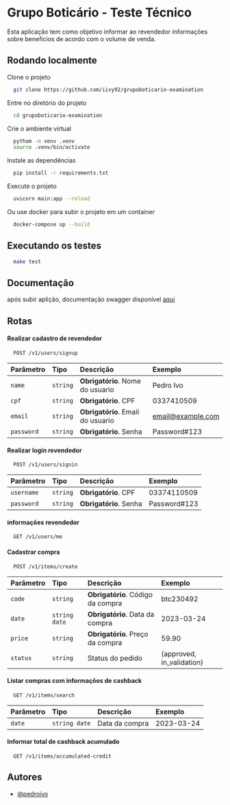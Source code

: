 
# Grupo Boticário - Teste Técnico
Esta aplicação tem como objetivo informar ao revendedor informações sobre benefícios de acordo com o volume de venda. 


## Rodando localmente

Clone o projeto

```bash
  git clone https://github.com/iivy92/grupoboticario-examination
```

Entre no diretório do projeto

```bash
  cd grupoboticario-examination
```

Crie o ambiente virtual

```bash
  pythom -m venv .venv
  source .venv/bin/activate
```

Instale as dependências

```bash
  pip install -r requirements.txt
```

Execute o projeto

```bash
  uvicorn main:app --reload
```

Ou use docker para subir o projeto em um container

```bash
  docker-compose up --build 
```

## Executando os testes

```bash
  make test
```


## Documentação 
após subir aplição, documentação swagger disponível [aqui](http://0.0.0.0:8000/docs)


## Rotas
#### Realizar cadastro de revendedor 
```http
  POST /v1/users/signup
```
| Parâmetro   | Tipo       | Descrição                           |Exemplo      |
| :---------- | :--------- | :---------------------------------- |:----------- |
| `name` | `string` | **Obrigatório**. Nome do usuario | Pedro Ivo |
| `cpf` | `string` | **Obrigatório**. CPF | 0337410509 |
| `email` | `string` | **Obrigatório**. Email do usuario | email@example.com
| `password` | `string` | **Obrigatório**. Senha | Password#123

#### Realizar login revendedor 
```http
  POST /v1/users/signin
```
| Parâmetro   | Tipo       | Descrição                           |Exemplo      |
| :---------- | :--------- | :---------------------------------- |:----------- |
| `username` | `string` | **Obrigatório**. CPF | 03374110509 |
| `password` | `string` | **Obrigatório**. Senha |Password#123 |

#### informações revendedor 
```http
  GET /v1/users/me 
```

#### Cadastrar compra 

```http
  POST /v1/items/create
```

| Parâmetro   | Tipo       | Descrição                           |Exemplo      |
| :---------- | :--------- | :---------------------------------- |:----------- |
| `code` | `string` | **Obrigatório**. Código da compra| btc230492 |
 | `date` | `string date` | **Obrigatório**. Data da compra | 2023-03-24 |
| `price` | `string` | **Obrigatório**. Preço da compra | 59.90 |
| `status` | `string` | Status do pedido | (approved, in_validation) |

#### Listar compras com informações de cashback

```http
  GET /v1/items/search
```
| Parâmetro   | Tipo       | Descrição                           |Exemplo      |
| :---------- | :--------- | :---------------------------------- |:----------- |
| `date` | `string date` | Data da compra| 2023-03-24 |


#### Informar total de cashback acumulado

```http
  GET /v1/items/accumulated-credit
```


## Autores

- [@pedroivo](https://www.linkedin.com/in/pedroivo33/)

